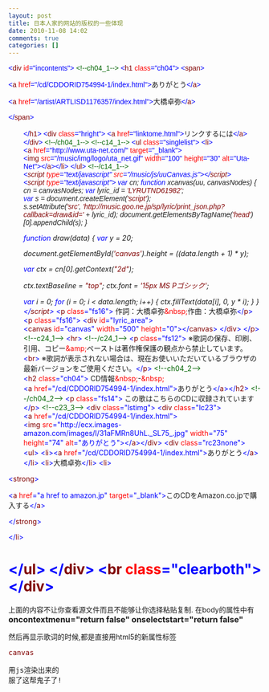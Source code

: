 ```yaml
---
layout: post
title: 日本人家的网站的版权的一些体现
date: 2010-11-08 14:02
comments: true
categories: []
---
```

<span style="font-family: Arial;"><span style="color: blue;">&lt;</span><span style="color: maroon;">div</span> <span style="color: red;">id</span><span style="color: blue;">=</span><span style="color: blue;">"incontents"</span><span style="color: blue;">&gt;</span>
<span style="color: darkgreen;">&lt;!--ch04_1--&gt;</span>
<span style="color: blue;">&lt;</span><span style="color: maroon;">h1</span> <span style="color: red;">class</span><span style="color: blue;">=</span><span style="color: blue;">"ch04"</span><span style="color: blue;">&gt;</span>
<span style="color: blue;">&lt;</span><span style="color: maroon;">span</span><span style="color: blue;">&gt;</span></span>

<span style="font-family: Arial;"><span style="color: blue;">&lt;</span><span style="color: maroon;">a</span> <span style="color: red;">href</span><span style="color: blue;">=</span><span style="color: blue;">"/cd/CDDORID754994-1/index.html"</span><span style="color: blue;">&gt;</span>ありがとう<span style="color: blue;">&lt;/</span><span style="color: maroon;">a</span><span style="color: blue;">&gt;</span></span>

<span style="font-family: Arial;"><span style="color: blue;">&lt;</span><span style="color: maroon;">a</span> <span style="color: red;">href</span><span style="color: blue;">=</span><span style="color: blue;">"/artist/ARTLISD1176357/index.html"</span><span style="color: blue;">&gt;</span>大橋卓弥<span style="color: blue;">&lt;/</span><span style="color: maroon;">a</span><span style="color: blue;">&gt;</span></span>

<span style="font-family: Arial;"><span style="color: blue;">&lt;/</span><span style="color: maroon;">span</span><span style="color: blue;">&gt;</span></span>
<p style="text-align: left; padding-left: 30px;"><span style="font-family: Arial;"><span style="color: blue;">&lt;/</span><span style="color: maroon;">h1</span><span style="color: blue;">&gt;</span>
<span style="color: blue;">&lt;</span><span style="color: maroon;">div</span> <span style="color: red;">class</span><span style="color: blue;">=</span><span style="color: blue;">"hright"</span><span style="color: blue;">&gt;</span>
<span style="color: blue;">&lt;</span><span style="color: maroon;">a</span> <span style="color: red;">href</span><span style="color: blue;">=</span><span style="color: blue;">"linktome.html"</span><span style="color: blue;">&gt;</span>リンクするには<span style="color: blue;">&lt;/</span><span style="color: maroon;">a</span><span style="color: blue;">&gt;&lt;/</span><span style="color: maroon;">div</span><span style="color: blue;">&gt;</span>
<span style="color: darkgreen;">&lt;!--/ch04_1--&gt;</span>
<span style="color: darkgreen;">&lt;!--c14_1--&gt;</span>
<span style="color: blue;">&lt;</span><span style="color: maroon;">ul</span> <span style="color: red;">class</span><span style="color: blue;">=</span><span style="color: blue;">"singlelist"</span><span style="color: blue;">&gt;</span>
<span style="color: blue;">&lt;</span><span style="color: maroon;">li</span><span style="color: blue;">&gt;&lt;</span><span style="color: maroon;">a</span> <span style="color: red;">href</span><span style="color: blue;">=</span><span style="color: blue;">"http://www.uta-net.com/"</span> <span style="color: red;">target</span><span style="color: blue;">=</span><span style="color: blue;">"_blank"</span><span style="color: blue;">&gt;</span>
<span style="color: blue;">&lt;</span><span style="color: maroon;">img</span> <span style="color: red;">src</span><span style="color: blue;">=</span><span style="color: blue;">"/music/img/logo/uta_net.gif"</span> <span style="color: red;">width</span><span style="color: blue;">=</span><span style="color: blue;">"100"</span> <span style="color: red;">height</span><span style="color: blue;">=</span><span style="color: blue;">"30"</span> <span style="color: red;">alt</span><span style="color: blue;">=</span><span style="color: blue;">"Uta-Net"</span><span style="color: blue;">&gt;&lt;/</span><span style="color: maroon;">a</span><span style="color: blue;">&gt;&lt;/</span><span style="color: maroon;">li</span><span style="color: blue;">&gt;</span>
<span style="color: blue;">&lt;/</span><span style="color: maroon;">ul</span><span style="color: blue;">&gt;</span>
<span style="color: darkgreen;">&lt;!--/c14_1--&gt;</span>
<em><span style="color: blue;">&lt;</span><span style="color: maroon;">script</span> <span style="color: red;">type</span><span style="color: blue;">=</span><span style="color: blue;">"text/javascript"</span> <span style="color: red;">src</span><span style="color: blue;">=</span><span style="color: blue;">"/music/js/uuCanvas.js"</span><span style="color: blue;">&gt;&lt;/</span><span style="color: maroon;">script</span><span style="color: blue;">&gt;</span></em>
<em> <span style="color: blue;">&lt;</span><span style="color: maroon;">script</span> <span style="color: red;">type</span><span style="color: blue;">=</span><span style="color: blue;">"text/javascript"</span><span style="color: blue;">&gt;</span></em>
<em> <span style="color: blue;">var</span> cn;</em>
<em> <span style="color: blue;">function</span> xcanvas(uu, canvasNodes) {</em>
<em> cn = canvasNodes;</em>
<em> <span style="color: blue;">var</span> lyric_id = <span style="color: maroon;">'LYRUTND61982'</span>;</em>
<em> <span style="color: blue;">var</span> s = document.createElement(<span style="color: maroon;">'script'</span>);</em>
<em> s.setAttribute(<span style="color: maroon;">'src'</span>, <span style="color: maroon;">'http://music.goo.ne.jp/sp/lyric/print_json.php?callback=draw&amp;id='</span> + lyric_id);</em>
<em> document.getElementsByTagName(<span style="color: maroon;">'head'</span>)[0].appendChild(s);</em>
<em> }</em></span></p>
<p style="text-align: left; padding-left: 30px;"><em><span style="color: blue;">function</span> draw(data) {</em>
<em> <span style="color: blue;">var</span> y = 20;</em></p>
<p style="text-align: left; padding-left: 30px;"><em>document.getElementById(<span style="color: maroon;">'canvas'</span>).height = ((data.length + 1) * y);</em></p>
<p style="text-align: left; padding-left: 30px;"><em><span style="color: blue;">var</span> ctx = cn[0].getContext(<span style="color: maroon;">"2d"</span>);</em></p>
<p style="text-align: left; padding-left: 30px;"><em>ctx.textBaseline = <span style="color: maroon;">"top"</span>;</em>
<em> ctx.font = <span style="color: maroon;">'15px MS Pゴシック'</span>;</em></p>
<p style="text-align: left; padding-left: 30px;"><em><span style="color: blue;">var</span> i = 0;</em>
<em> <span style="color: blue;">for</span> (i = 0; i &lt; data.length; i++) {</em>
<em> ctx.fillText(data[i], 0, y * i);</em>
<em> }</em>
<em> }</em>
<em> <span style="color: blue;">&lt;/</span><span style="color: maroon;">script</span><span style="color: blue;">&gt;</span></em>
<span style="color: blue;">&lt;</span><span style="color: maroon;">p</span> <span style="color: red;">class</span><span style="color: blue;">=</span><span style="color: blue;">"fs16"</span><span style="color: blue;">&gt;</span>
作詞：大橋卓弥<span style="color: red;">&amp;nbsp;</span>作曲：大橋卓弥<span style="color: blue;">&lt;/</span><span style="color: maroon;">p</span><span style="color: blue;">&gt;</span>
<span style="color: blue;">&lt;</span><span style="color: maroon;">p</span> <span style="color: red;">class</span><span style="color: blue;">=</span><span style="color: blue;">"fs16"</span><span style="color: blue;">&gt;</span>
<span style="color: blue;">&lt;</span><span style="color: maroon;">div</span> <span style="color: red;">id</span><span style="color: blue;">=</span><span style="color: blue;">"lyric_area"</span><span style="color: blue;">&gt;</span>
<span style="color: blue;">&lt;</span><span style="color: maroon;">canvas</span> <span style="color: red;">id</span><span style="color: blue;">=</span><span style="color: blue;">"canvas"</span> <span style="color: red;">width</span><span style="color: blue;">=</span><span style="color: blue;">"500"</span> <span style="color: red;">height</span><span style="color: blue;">=</span><span style="color: blue;">"0"</span><span style="color: blue;">&gt;&lt;/</span><span style="color: maroon;">canvas</span><span style="color: blue;">&gt;</span>
<span style="color: blue;">&lt;/</span><span style="color: maroon;">div</span><span style="color: blue;">&gt;</span>
<span style="color: blue;">&lt;/</span><span style="color: maroon;">p</span><span style="color: blue;">&gt;</span>
<span style="color: darkgreen;">&lt;!--c24_1--&gt;</span>
<span style="color: blue;">&lt;</span><span style="color: maroon;">hr</span><span style="color: blue;">&gt;</span>
<span style="color: darkgreen;">&lt;!--/c24_1--&gt;</span>
<span style="color: blue;">&lt;</span><span style="color: maroon;">p</span> <span style="color: red;">class</span><span style="color: blue;">=</span><span style="color: blue;">"fs12"</span><span style="color: blue;">&gt;</span>
※歌詞の保存、印刷、引用、コピー<span style="color: red;">&amp;amp;</span>ペーストは著作権保護の観点から禁止しています。<span style="color: blue;">&lt;</span><span style="color: maroon;">br</span><span style="color: blue;">&gt;</span>
※歌詞が表示されない場合は、現在お使いいただいているブラウザの最新バージョンをご使用ください。<span style="color: blue;">&lt;/</span><span style="color: maroon;">p</span><span style="color: blue;">&gt;</span>
<span style="color: darkgreen;">&lt;!--ch04_2--&gt;</span>
<span style="color: blue;">&lt;</span><span style="color: maroon;">h2</span> <span style="color: red;">class</span><span style="color: blue;">=</span><span style="color: blue;">"ch04"</span><span style="color: blue;">&gt;</span>
CD情報<span style="color: red;">&amp;nbsp;</span>-<span style="color: red;">&amp;nbsp;</span><span style="color: blue;">&lt;</span><span style="color: maroon;">a</span> <span style="color: red;">href</span><span style="color: blue;">=</span><span style="color: blue;">"/cd/CDDORID754994-1/index.html"</span><span style="color: blue;">&gt;</span>ありがとう<span style="color: blue;">&lt;/</span><span style="color: maroon;">a</span><span style="color: blue;">&gt;&lt;/</span><span style="color: maroon;">h2</span><span style="color: blue;">&gt;</span>
<span style="color: darkgreen;">&lt;!--/ch04_2--&gt;</span>
<span style="color: blue;">&lt;</span><span style="color: maroon;">p</span> <span style="color: red;">class</span><span style="color: blue;">=</span><span style="color: blue;">"fs14"</span><span style="color: blue;">&gt;</span>
この歌はこちらのCDに収録されています<span style="color: blue;">&lt;/</span><span style="color: maroon;">p</span><span style="color: blue;">&gt;</span>
<span style="color: darkgreen;">&lt;!--c23_3--&gt;</span>
<span style="color: blue;">&lt;</span><span style="color: maroon;">div</span> <span style="color: red;">class</span><span style="color: blue;">=</span><span style="color: blue;">"lstimg"</span><span style="color: blue;">&gt;</span>
<span style="color: blue;">&lt;</span><span style="color: maroon;">div</span> <span style="color: red;">class</span><span style="color: blue;">=</span><span style="color: blue;">"lc23"</span><span style="color: blue;">&gt;</span>
<span style="color: blue;">&lt;</span><span style="color: maroon;">a</span> <span style="color: red;">href</span><span style="color: blue;">=</span><span style="color: blue;">"/cd/CDDORID754994-1/index.html"</span><span style="color: blue;">&gt;</span>
<span style="color: blue;">&lt;</span><span style="color: maroon;">img</span> <span style="color: red;">src</span><span style="color: blue;">=</span><span style="color: blue;">"http://ecx.images-amazon.com/images/I/31aFMRn8UhL._SL75_.jpg"</span> <span style="color: red;">width</span><span style="color: blue;">=</span><span style="color: blue;">"75"</span>
<span style="color: red;">height</span><span style="color: blue;">=</span><span style="color: blue;">"74"</span> <span style="color: red;">alt</span><span style="color: blue;">=</span><span style="color: blue;">"ありがとう"</span><span style="color: blue;">&gt;&lt;/</span><span style="color: maroon;">a</span><span style="color: blue;">&gt;&lt;/</span><span style="color: maroon;">div</span><span style="color: blue;">&gt;</span>
<span style="color: blue;">&lt;</span><span style="color: maroon;">div</span> <span style="color: red;">class</span><span style="color: blue;">=</span><span style="color: blue;">"rc23none"</span><span style="color: blue;">&gt;</span>
<span style="color: blue;">&lt;</span><span style="color: maroon;">ul</span><span style="color: blue;">&gt;</span>
<span style="color: blue;">&lt;</span><span style="color: maroon;">li</span><span style="color: blue;">&gt;&lt;</span><span style="color: maroon;">a</span> <span style="color: red;">href</span><span style="color: blue;">=</span><span style="color: blue;">"/cd/CDDORID754994-1/index.html"</span><span style="color: blue;">&gt;</span>ありがとう<span style="color: blue;">&lt;/</span><span style="color: maroon;">a</span><span style="color: blue;">&gt;&lt;/</span><span style="color: maroon;">li</span><span style="color: blue;">&gt;</span>
<span style="color: blue;">&lt;</span><span style="color: maroon;">li</span><span style="color: blue;">&gt;</span>大橋卓弥<span style="color: blue;">&lt;/</span><span style="color: maroon;">li</span><span style="color: blue;">&gt;</span>
<span style="color: blue;">&lt;</span><span style="color: maroon;">li</span><span style="color: blue;">&gt;</span></p>
<span style="color: blue;">&lt;</span><span style="color: maroon;">strong</span><span style="color: blue;">&gt;</span>

<span style="color: blue;">&lt;</span><span style="color: maroon;">a</span> <span style="color: red;">href</span><span style="color: blue;">=</span><span style="color: blue;">"a href to amazon.jp"</span><span> </span><span style="color: red;">target</span><span style="color: blue;">=</span><span style="color: blue;">"_blank"</span><span style="color: blue;">&gt;</span>このCDをAmazon.co.jpで購入する<span style="color: blue;">&lt;/</span><span style="color: maroon;">a</span><span style="color: blue;">&gt;</span>

<span style="color: blue;">&lt;/</span><span style="color: maroon;">strong</span><span style="color: blue;">&gt;</span>

<span style="color: blue;">&lt;/</span><span style="color: maroon;">li</span><span style="color: blue;">&gt;</span>

<span style="color: blue;">&lt;/</span><span style="color: maroon;">ul</span><span style="color: blue;">&gt;</span>
<span style="color: blue;">&lt;/</span><span style="color: maroon;">div</span><span style="color: blue;">&gt;</span>
<span style="color: blue;">&lt;</span><span style="color: maroon;">br</span> <span style="color: red;">class</span><span style="color: blue;">=</span><span style="color: blue;">"clearboth"</span><span style="color: blue;">&gt;</span>
<span style="color: blue;">&lt;/</span><span style="color: maroon;">div</span><span style="color: blue;">&gt;
===============
上面的内容不让你查看源文件而且不能够让你选择粘贴复制.
在body的属性中有
<span style="font-size: medium;"><strong>oncontextmenu="return false" onselectstart="return false"</strong></span></span>

然后再显示歌词的时候,都是直接用html5的新属性标签
<pre><span style="color: maroon;">canvas</span>

用js渲染出来的
服了这帮鬼子了!</pre>

